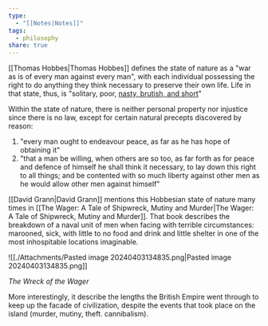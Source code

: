 ```yaml
---
type:
  - "[[Notes|Notes]]"
tags:
  - philosophy
share: true
---
```


[[Thomas Hobbes|Thomas Hobbes]] defines the state of nature as a "war as is of every man against every man", with each individual possessing the right to do anything they think necessary to preserve their own life. Life in that state, thus, is "solitary, poor, [nasty, brutish, and short](https://en.wikipedia.org/wiki/Nasty,_brutish,_and_short "Nasty, brutish, and short")"

Within the state of nature, there is neither personal property nor injustice since there is no law, except for certain natural precepts discovered by reason:
1. "every man ought to endeavour peace, as far as he has hope of obtaining it" 
2. "that a man be willing, when others are so too, as far forth as for peace and defence of himself he shall think it necessary, to lay down this right to all things; and be contented with so much liberty against other men as he would allow other men against himself"

[[David Grann|David Grann]] mentions this Hobbesian state of nature many times in [[The Wager: A Tale of Shipwreck, Mutiny and Murder|The Wager: A Tale of Shipwreck, Mutiny and Murder]]. That book describes the breakdown of a naval unit of men when facing with terrible circumstances: marooned, sick, with little to no food and drink and little shelter in one of the most inhospitable locations imaginable.

![[./Attachments/Pasted image 20240403134835.png|Pasted image 20240403134835.png]]

_The Wreck of the Wager_

More interestingly, it describe the lengths the British Empire went through to keep up the facade of civilization, despite the events that took place on the island (murder, mutiny, theft. cannibalism).